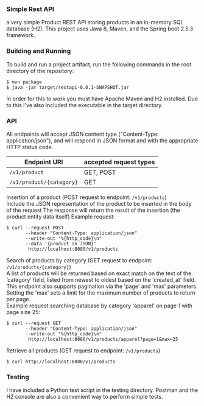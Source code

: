 ### Simple Rest API

a very simple Product REST API storing products in an in-memory SQL database (H2).
This project uses Java 8, Maven, and the Spring boot 2.5.3 framework.

### Building and Running 

To build and run a project artifact, run the following commands in the root directory of the repository:
```console
$ mvn package
$ java -jar target/restapi-0.0.1-SNAPSHOT.jar
```
In order for this to work you must have Apache Maven and H2 installed.
Due to this I've also included the executable in the target directory.

### API

All endpoints will accept JSON content type ("Content-Type: application/json"), and will respond in
JSON format and with the appropriate HTTP status code.

| Endpoint URI              | accepted request types |
| ------------------------- | ---------------------- |
| `/v1/product`             | GET, POST              |
| `/v1/product/{category}`  | GET                    |

Insertion of a product (POST request to endpoint: `/v1/products`)  
Include the JSON representation of the product to be inserted in the body of the request 
The response will return the result of the insertion (the product entity data itself)
Example request:
```console
$ curl --request POST                            
       --header "Content-Type: application/json" 
       --write-out "%{http_code}\n"              
       --data '{product in JSON}'                
        http://localhost:8080/v1/products
```

Search of products by category (GET request to endpoint: `/v1/products/{category}`)  
A list of products will be returned based on exact match on the 
text of the ‘category’ field, listed from newest to oldest based on the 'created_at' field.
This endpoint also supports pagination via the 'page' and 'max' parameters.
Setting the 'max' sets a limit for the maximum number of products to return per page.  
Example request searching database by category 'apparel' on page 1 with page size 25:
```console
$ curl --request GET                            
       --header "Content-Type: application/json" 
       --write-out "%{http_code}\n"              
        http://localhost:8080/v1/products/apparel?page=1&max=25
```

Retrieve all products (GET request to endpoint: `/v1/products`)
```console
$ curl http://localhost:8080/v1/products
```

### Testing
I have included a Python test script in the testing directory.
Postman and the H2 console are also a convenient way to perform simple tests.
